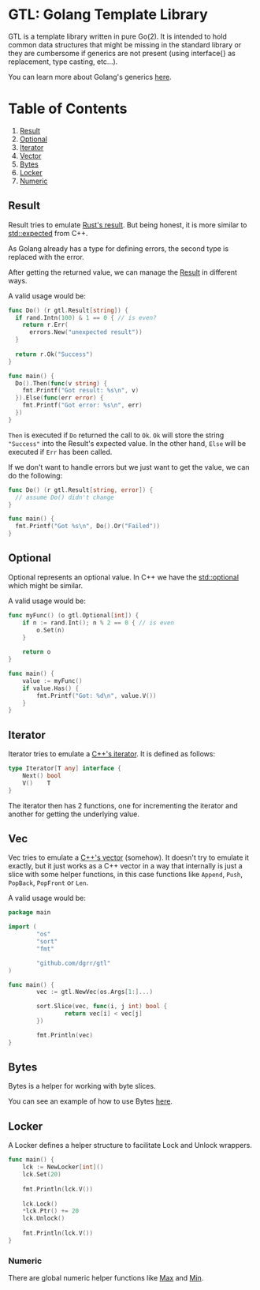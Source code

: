 # GTL: Golang Template Library

GTL is a template library written in pure Go(2).
It is intended to hold common data structures that might be missing in the standard library
or they are cumbersome if generics are not present (using interface{} as replacement, type casting, etc...).

You can learn more about Golang's generics [here](https://go.googlesource.com/proposal/+/refs/heads/master/design/43651-type-parameters.md).

# Table of Contents
1. [Result](#result)
2. [Optional](#optional)
3. [Iterator](#iterator)
4. [Vector](#vector)
5. [Bytes](#bytes)
6. [Locker](#locker)
7. [Numeric](#numeric)

## Result

Result tries to emulate [Rust's result](https://doc.rust-lang.org/std/result/).
But being honest, it is more similar to [std::expected](http://www.open-std.org/jtc1/sc22/wg21/docs/papers/2017/p0323r3.pdf) from C++.

As Golang already has a type for defining errors, the second type is replaced with the error.

After getting the returned value,
we can manage the [Result](https://github.com/dgrr/gtl/blob/master/result.go2#L4) in different ways.

A valid usage would be:
```go
func Do() (r gtl.Result[string]) {
  if rand.Intn(100) & 1 == 0 { // is even?
    return r.Err(
      errors.New("unexpected result"))
  }
  
  return r.Ok("Success")
}

func main() {
  Do().Then(func(v string) {
    fmt.Printf("Got result: %s\n", v)
  }).Else(func(err error) {
    fmt.Printf("Got error: %s\n", err)
  })
}
```

`Then` is executed if `Do` returned the call to `Ok`. `Ok` will store the string `"Success"`
into the Result's expected value. In the other hand, `Else` will be executed if `Err` has been called.

If we don't want to handle errors but we just want to get the value, we can do the following:
```go
func Do() (r gtl.Result[string, error]) {
  // assume Do() didn't change
}

func main() {
  fmt.Printf("Got %s\n", Do().Or("Failed"))
}
```

## Optional

Optional represents an optional value. In C++ we have the [std::optional](https://en.cppreference.com/w/cpp/utility/optional)
which might be similar.

A valid usage would be:
```go
func myFunc() (o gtl.Optional[int]) {
	if n := rand.Int(); n % 2 == 0 { // is even
		o.Set(n)
	}
	
	return o
}

func main() {
	value := myFunc()
	if value.Has() {
		fmt.Printf("Got: %d\n", value.V())
	}
}
```

## Iterator

Iterator tries to emulate a [C++'s iterator](https://en.cppreference.com/w/cpp/iterator/iterator).
It is defined as follows:
```go
type Iterator[T any] interface {
	Next() bool
	V()    T
}
```

The iterator then has 2 functions, one for incrementing the iterator and another for getting the underlying value.

## Vec

Vec tries to emulate a [C++'s vector](https://en.cppreference.com/w/cpp/container/vector) (somehow).
It doesn't try to emulate it exactly, but it just works as a C++ vector in a way that internally is just
a slice with some helper functions, in this case functions like `Append`, `Push`, `PopBack`, `PopFront` or `Len`.

A valid usage would be:
```go
package main

import (
        "os"
        "sort"
        "fmt"

        "github.com/dgrr/gtl"
)

func main() {
        vec := gtl.NewVec(os.Args[1:]...)

        sort.Slice(vec, func(i, j int) bool {
                return vec[i] < vec[j]
        })

        fmt.Println(vec)
}
```

## Bytes

Bytes is a helper for working with byte slices.

You can see an example of how to use Bytes [here](https://github.com/dgrr/gtl/blob/2642e2ac98bd8a8fbfbc3e9789d4b87bf6e6e317/examples/echo_tcp/main.go2#L73).

## Locker

A Locker defines a helper structure to facilitate Lock and Unlock wrappers.

```go
func main() {
	lck := NewLocker[int]()
	lck.Set(20)
	
	fmt.Println(lck.V())
	
	lck.Lock()
	*lck.Ptr() += 20
	lck.Unlock()
	
	fmt.Println(lck.V())
}
```

### Numeric

There are global numeric helper functions like [Max](https://github.com/dgrr/gtl/blob/b5b6ba36de904e757d00f78351c577a6ad0547e1/numeric.go2#L9)
and [Min](https://github.com/dgrr/gtl/blob/b5b6ba36de904e757d00f78351c577a6ad0547e1/numeric.go2#L19).